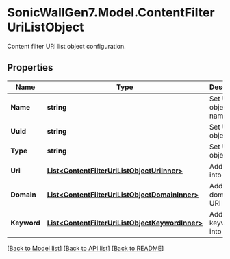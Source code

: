 # SonicWallGen7.Model.ContentFilterUriListObject
Content filter URI list object configuration.

## Properties

Name | Type | Description | Notes
------------ | ------------- | ------------- | -------------
**Name** | **string** | Set URI list object name. | 
**Uuid** | **string** | Set URI list object uuid. | [optional] [readonly] 
**Type** | **string** | Set URI list object type. | [optional] 
**Uri** | [**List&lt;ContentFilterUriListObjectUriInner&gt;**](ContentFilterUriListObjectUriInner.md) | Add URI into URI list. | [optional] 
**Domain** | [**List&lt;ContentFilterUriListObjectDomainInner&gt;**](ContentFilterUriListObjectDomainInner.md) | Add domain into URI list. | [optional] 
**Keyword** | [**List&lt;ContentFilterUriListObjectKeywordInner&gt;**](ContentFilterUriListObjectKeywordInner.md) | Add keyword into URI list. | [optional] 

[[Back to Model list]](../README.md#documentation-for-models) [[Back to API list]](../README.md#documentation-for-api-endpoints) [[Back to README]](../README.md)

